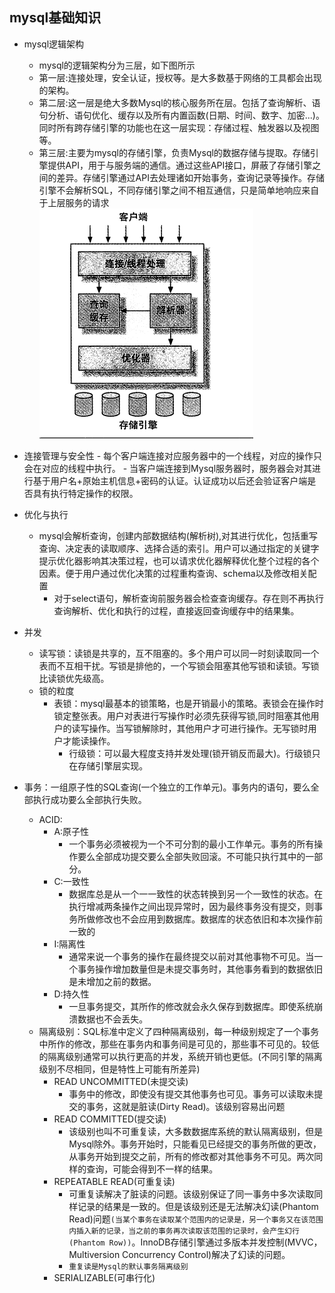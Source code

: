 ## mysql基础知识
- mysql逻辑架构
  - mysql的逻辑架构分为三层，如下图所示
  - 第一层:连接处理，安全认证，授权等。是大多数基于网络的工具都会出现的架构。
  - 第二层:这一层是绝大多数Mysql的核心服务所在层。包括了查询解析、语句分析、语句优化、缓存以及所有内置函数(日期、时间、数字、加密...)。同时所有跨存储引擎的功能也在这一层实现：存储过程、触发器以及视图等。
  - 第三层:主要为mysql的存储引擎，负责Mysql的数据存储与提取。存储引擎提供API，用于与服务端的通信。通过这些API接口，屏蔽了存储引擎之间的差异。存储引擎通过API去处理诸如开始事务，查询记录等操作。存储引擎不会解析SQL，不同存储引擎之间不相互通信，只是简单地响应来自于上层服务的请求
![mysql三层架构图](./../imgs/mysql/mysql三层架构图.png)

- 连接管理与安全性
        - 每个客户端连接对应服务器中的一个线程，对应的操作只会在对应的线程中执行。
        - 当客户端连接到Mysql服务器时，服务器会对其进行基于用户名+原始主机信息+密码的认证。认证成功以后还会验证客户端是否具有执行特定操作的权限。
- 优化与执行
    - mysql会解析查询，创建内部数据结构(解析树),对其进行优化，包括重写查询、决定表的读取顺序、选择合适的索引。用户可以通过指定的关键字提示优化器影响其决策过程，也可以请求优化器解释优化整个过程的各个因素。便于用户通过优化决策的过程重构查询、schema以及修改相关配置
      - 对于select语句，解析查询前服务器会检查查询缓存。存在则不再执行查询解析、优化和执行的过程，直接返回查询缓存中的结果集。
- 并发
    - 读写锁：读锁是共享的，互不阻塞的。多个用户可以同一时刻读取同一个表而不互相干扰。写锁是排他的，一个写锁会阻塞其他写锁和读锁。写锁比读锁优先级高。
    - 锁的粒度
      - 表锁：mysql最基本的锁策略，也是开销最小的策略。表锁会在操作时锁定整张表。用户对表进行写操作时必须先获得写锁,同时阻塞其他用户的读写操作。当写锁解除时，其他用户才可进行操作。无写锁时用户才能读操作。
        - 行级锁：可以最大程度支持并发处理(锁开销反而最大)。行级锁只在存储引擎层实现。
- 事务：一组原子性的SQL查询(一个独立的工作单元)。事务内的语句，要么全部执行成功要么全部执行失败。
    - ACID:
      - A:原子性
        - 一个事务必须被视为一个不可分割的最小工作单元。事务的所有操作要么全部成功提交要么全部失败回滚。不可能只执行其中的一部分。
      - C:一致性
        - 数据库总是从一个一一致性的状态转换到另一个一致性的状态。在执行增减两条操作之间出现异常时，因为最终事务没有提交，则事务所做修改也不会应用到数据库。数据库的状态依旧和本次操作前一致的
      - I:隔离性
        - 通常来说一个事务的操作在最终提交以前对其他事物不可见。当一个事务操作增加数量但是未提交事务时，其他事务看到的数据依旧是未增加之前的数据。
      - D:持久性
        - 一旦事务提交，其所作的修改就会永久保存到数据库。即使系统崩溃数据也不会丢失。
    - 隔离级别：SQL标准中定义了四种隔离级别，每一种级别规定了一个事务中所作的修改，那些在事务内和事务间是可见的，那些事不可见的。较低的隔离级别通常可以执行更高的并发，系统开销也更低。(不同引擎的隔离级别不尽相同，但是特性上可能有所差异)
        - READ UNCOMMITTED(未提交读)
          - 事务中的修改，即使没有提交其他事务也可见。事务可以读取未提交的事务，这就是脏读(Dirty Read)。该级别容易出问题
        - READ COMMITTED(提交读)
          - 该级别也叫不可重复读，大多数数据库系统的默认隔离级别，但是Mysql除外。事务开始时，只能看见已经提交的事务所做的更改，从事务开始到提交之前，所有的修改都对其他事务不可见。两次同样的查询，可能会得到不一样的结果。
        - REPEATABLE READ(可重复读)
          - 可重复读解决了脏读的问题。该级别保证了同一事务中多次读取同样记录的结果是一致的。但是该级别还是无法解决幻读(Phantom Read)问题``(当某个事务在读取某个范围内的记录是，另一个事务又在该范围内插入新的记录，当之前的事务再次读取该范围的记录时，会产生幻行(Phantom Row))``。InnoDB存储引擎通过多版本并发控制(MVVC，Multiversion Concurrency Control)解决了幻读的问题。
          - ``重复读是Mysql的默认事务隔离级别``
        - SERIALIZABLE(可串行化)